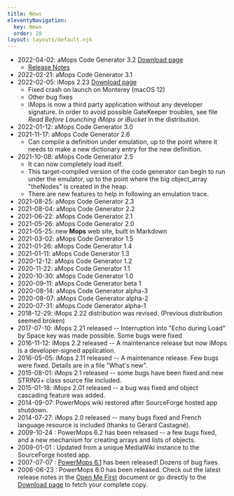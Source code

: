 ```yaml
---
title: News
eleventyNavigation:
  key: News
  order: 20
layout: layouts/default.njk
---
```


- 2022-04-02: aMops Code Generator 3.2 [Download page](https://sourceforge.net/projects/powermops/files/aMops-CG/)
  - [Release Notes](/amops/release-notes/)
- 2022-02-21: aMops Code Generator 3.1
- 2022-02-05: iMops 2.23 [Download page](https://sourceforge.net/projects/powermops/files/iMops/)
  - Fixed crash on launch on Monterey (macOS 12)
  - Other bug fixes
  - iMops is now a third party application without any developer signature.  In order to avoid possible GateKeeper troubles, see file _Read Before Launching iMops or iBucket_ in the distribution.
- 2022-01-12: aMops Code Generator 3.0
- 2021-11-17: aMops Code Generator 2.6
  - Can compile a definition under emulation, up to the point where it needs to make a new dictionary entry for the new definition.
- 2021-10-08: aMops Code Generator 2.5
  - It can now completely load itself.
  - This target-compiled version of the code generator can begin to run under the emulator, up to the point where the big object_array "theNodes" is created in the heap.
  - There are new features to help in following an emulation trace.
- 2021-08-25: aMops Code Generator 2.3 
- 2021-08-04: aMops Code Generator 2.2
- 2021-06-22: aMops Code Generator 2.1
- 2021-05-26: aMops Code Generator 2.0
- 2021-05-25: new **Mops** web site, built in Markdown
- 2021-03-02: aMops Code Generator 1.5
- 2021-01-26: aMops Code Generator 1.4
- 2021-01-11: aMops Code Generator 1.3
- 2020-12-12: aMops Code Generator 1.2
- 2020-11-22: aMops Code Generator 1.1
- 2020-10-30: aMops Code Generator 1.0
- 2020-09-11: aMops Code Generator beta 1
- 2020-08-14: aMops Code Generator alpha-3
- 2020-08-07: aMops Code Generator alpha-2
- 2020-07-31: aMops Code Generator alpha-1
- 2018-12-29: iMops 2.22 distribution was revised. (Previous distribution seemed broken)
- 2017-07-10: iMops 2.21 released -- Interruption into "Echo during Load" by Space key was made possible. Some bugs were fixed
- 2016-11-12: iMops 2.2 released -- A maintenance release but now iMops is a developer-signed application.
- 2016-05-05: iMops 2.11 released -- A maintenance release. Few bugs were fixed. Details are in a file "What's new".
- 2015-08-01: iMops 2.1 released -- some bugs have been fixed and new STRING+ class source file included.
- 2015-01-18: iMops 2.01 released -- a bug was fixed and object cascading feature was added.
- 2014-09-07: PowerMops wiki restored after SourceForge hosted app shutdown.
- 2014-07-27: iMops 2.0 released -- many bugs fixed and French language resource is included (thanks to Gérard Castagné).
- 2009-10-24 : PowerMops 6.2 has been released -- a few bugs fixed, and a new mechanism for creating arrays and lists of objects.
- 2009-01-01 : Updated from a unique MediaWiki instance to the SourceForge hosted app.
- 2007-07-07 : [PowerMops 6.1](http://sourceforge.net/project/showfiles.php?group_id=152075&package_id=168230&release_id=521463) has been released! Dozens of bug fixes.
- 2006-06-23 : PowerMops 6.0 has been released. Check out the latest release notes in the [Open Me First](/pmops/openmefirst) document or go directly to the [Download page](https://sourceforge.net/projects/powermops/files/) to fetch your complete copy.

